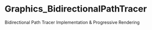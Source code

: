 # Graphics_BidirectionalPathTracer
Bidirectional Path Tracer Implementation &amp; Progressive Rendering
